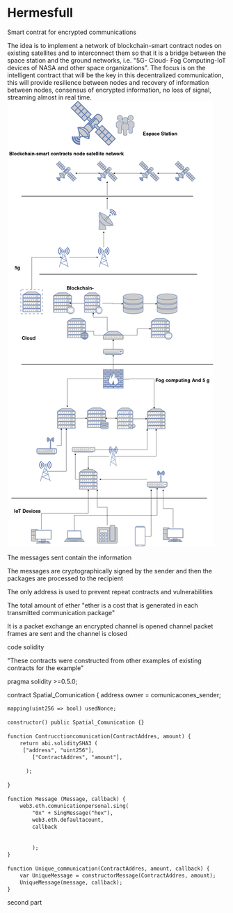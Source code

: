 # Hermesfull
Smart contrat for encrypted communications

The idea is to implement a network of blockchain-smart contract nodes on existing satellites and to interconnect them so that it is a bridge between the space station and the ground networks, i.e. "5G- Cloud- Fog Computing-IoT devices of NASA and other space organizations".
The focus is on the intelligent contract that will be the key in this decentralized communication, this will provide resilience between nodes and recovery of information between nodes, consensus of encrypted information, no loss of signal, streaming almost in real time.
![](Hermes.png)

The messages sent contain the information 

The messages are cryptographically signed by the sender and then the packages are processed to the recipient

The only address is used to prevent repeat contracts and vulnerabilities 

The total amount of ether "ether is a cost that is generated in each transmitted communication package" 

It is a packet exchange an encrypted channel is opened channel packet frames are sent and the channel is closed



code solidity

"These contracts were constructed from other examples of existing contracts for the example"

pragma solidity >=0.5.0;

contract Spatial_Comunication {
    address owner = comunicacones_sender;
    
    mapping(uint256 => bool) usedNonce;
    
    constructor() public Spatial_Comunication {}
    
    function Contrucctioncomunication(ContractAddres, amount) {
        return abi.soliditySHA3 (
         ["address", "uint256"],
            ["ContractAddres", "amount"],
            
          );
            
    }
    
    function Message (Message, callback) {
        web3.eth.comunicationpersonal.sing(
            "0x" + SingMessage("hex"),
            web3.eth.defaultacount, 
            callback
            
            
            );
    }
    
    function Unique_communication(ContractAddres, amount, callback) {
        var UniqueMessage = constructorMessage(ContractAddres, amount);
        UniqueMessage(message, callback);
    }
    
   second part
   
   
